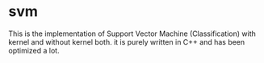 # svm
This is the implementation of Support Vector Machine (Classification) with kernel and without kernel both. it is purely written in C++ and has been optimized a lot.
